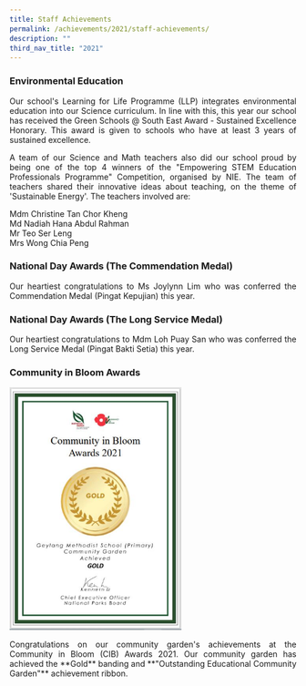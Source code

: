 ```yaml
---
title: Staff Achievements
permalink: /achievements/2021/staff-achievements/
description: ""
third_nav_title: "2021"
---
```

### Environmental Education

<p style="text-align: justify;">Our school's Learning for Life Programme (LLP) integrates environmental education into our Science curriculum. In line with this, this year our school has received the Green Schools @ South East Award - Sustained Excellence Honorary. This award is given to schools who have at least 3 years of sustained excellence.

<p style="text-align: justify;">A team of our Science and Math teachers also did our school proud by being one of the top 4 winners of the "Empowering STEM Education Professionals Programme" Competition, organised by NIE. The team of teachers shared their innovative ideas about teaching, on the theme of 'Sustainable Energy'. The teachers involved are: 

Mdm Christine Tan Chor Kheng <br>
Md Nadiah Hana Abdul Rahman <br>
Mr Teo Ser Leng <br>
Mrs Wong Chia Peng <Br>

### National Day Awards (The Commendation Medal)

<p style="text-align: justify;">Our heartiest congratulations to Ms Joylynn Lim who was conferred the Commendation Medal (Pingat Kepujian) this year.  
  
### National Day Awards (The Long Service Medal)

<p style="text-align: justify;">Our heartiest congratulations to Mdm Loh Puay San who was conferred the Long Service Medal (Pingat Bakti Setia) this year. 

### Community in Bloom Awards

<img src="/images/CIB%20Gold%20Award.jpg" 
    style="width:60%">

<p style="text-align: justify;">Congratulations on our community garden's achievements at the Community in Bloom (CIB) Awards 2021. Our community garden has achieved the **Gold** banding and **"Outstanding Educational Community Garden"** achievement ribbon.